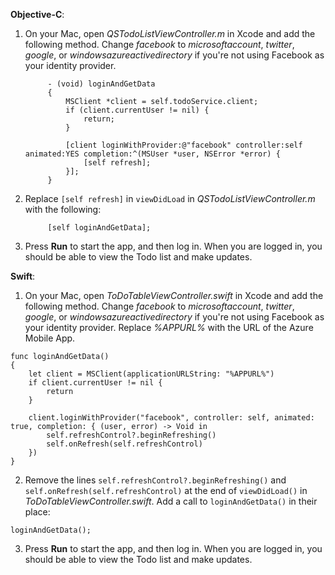 **Objective-C**: 

1. On your Mac, open _QSTodoListViewController.m_ in Xcode and add the following method. Change _facebook_ to _microsoftaccount_, _twitter_, _google_, or _windowsazureactivedirectory_ if you're not using Facebook as your identity provider.

            - (void) loginAndGetData
            {
                MSClient *client = self.todoService.client;
                if (client.currentUser != nil) {
                    return;
                }
            
                [client loginWithProvider:@"facebook" controller:self animated:YES completion:^(MSUser *user, NSError *error) {
                    [self refresh];
                }];
            }


2. Replace `[self refresh]` in `viewDidLoad` in _QSTodoListViewController.m_ with the following:

            [self loginAndGetData];

3. Press  **Run** to start the app, and then log in. When you are logged in, you should be able to view the Todo list and make updates.

**Swift**:

1. On your Mac, open _ToDoTableViewController.swift_ in Xcode and add the following method. Change _facebook_ to _microsoftaccount_, _twitter_, _google_, or _windowsazureactivedirectory_ if you're not using Facebook as your identity provider. Replace _%APPURL%_ with the URL of the Azure Mobile App.
        
```            
func loginAndGetData()
{
    let client = MSClient(applicationURLString: "%APPURL%")
    if client.currentUser != nil {
        return
    }
        
    client.loginWithProvider("facebook", controller: self, animated: true, completion: { (user, error) -> Void in
        self.refreshControl?.beginRefreshing()
        self.onRefresh(self.refreshControl)
    })
}
```

2. Remove the lines `self.refreshControl?.beginRefreshing()` and `self.onRefresh(self.refreshControl)` at the end of `viewDidLoad()` in _ToDoTableViewController.swift_. Add a call to `loginAndGetData()` in their place:

```
loginAndGetData();
```

3. Press  **Run** to start the app, and then log in. When you are logged in, you should be able to view the Todo list and make updates.
